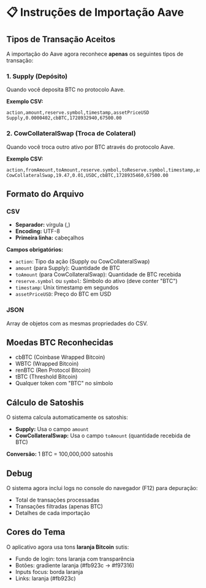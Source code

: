 # 📋 Instruções de Importação Aave

## Tipos de Transação Aceitos

A importação do Aave agora reconhece **apenas** os seguintes tipos de transação:

### 1. **Supply** (Depósito)
Quando você deposita BTC no protocolo Aave.

**Exemplo CSV:**
```
action,amount,reserve.symbol,timestamp,assetPriceUSD
Supply,0.0000402,cbBTC,1728932940,67500.00
```

### 2. **CowCollateralSwap** (Troca de Colateral)
Quando você troca outro ativo por BTC através do protocolo Aave.

**Exemplo CSV:**
```
action,fromAmount,toAmount,reserve.symbol,toReserve.symbol,timestamp,assetPriceUSD
CowCollateralSwap,19.47,0.01,USDC,cbBTC,1728935460,67500.00
```

## Formato do Arquivo

### CSV
- **Separador:** vírgula (,)
- **Encoding:** UTF-8
- **Primeira linha:** cabeçalhos

**Campos obrigatórios:**
- `action`: Tipo da ação (Supply ou CowCollateralSwap)
- `amount` (para Supply): Quantidade de BTC
- `toAmount` (para CowCollateralSwap): Quantidade de BTC recebida
- `reserve.symbol` ou `symbol`: Símbolo do ativo (deve conter "BTC")
- `timestamp`: Unix timestamp em segundos
- `assetPriceUSD`: Preço do BTC em USD

### JSON
Array de objetos com as mesmas propriedades do CSV.

## Moedas BTC Reconhecidas
- cbBTC (Coinbase Wrapped Bitcoin)
- WBTC (Wrapped Bitcoin)
- renBTC (Ren Protocol Bitcoin)
- tBTC (Threshold Bitcoin)
- Qualquer token com "BTC" no símbolo

## Cálculo de Satoshis
O sistema calcula automaticamente os satoshis:
- **Supply:** Usa o campo `amount`
- **CowCollateralSwap:** Usa o campo `toAmount` (quantidade recebida de BTC)

**Conversão:** 1 BTC = 100,000,000 satoshis

## Debug
O sistema agora inclui logs no console do navegador (F12) para depuração:
- Total de transações processadas
- Transações filtradas (apenas BTC)
- Detalhes de cada importação

## Cores do Tema
O aplicativo agora usa tons **laranja Bitcoin** sutis:
- Fundo de login: tons laranja com transparência
- Botões: gradiente laranja (#fb923c → #f97316)
- Inputs focus: borda laranja
- Links: laranja (#fb923c)
